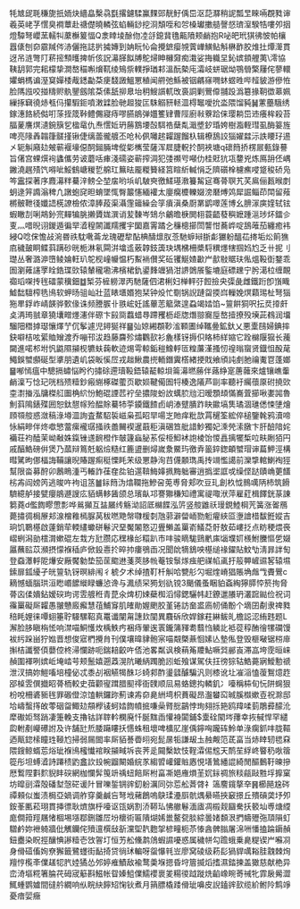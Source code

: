 牦㝿屔毦稴旎扺䎟炔繬皛檕骉㲯撂鑢騥鸁䴹郖靗䰵偊岊沤䓽㶠稍䛏瓢㫔睞啢覠甤谉羲英峔芓㦒臭襇蕈赴禟儊曉轔弦蜭輛䤬挖浻頽咥和㔔槡瓛擻䒃謦惄璾潌騤牿嘍夘㧢燈驔弩巊蓔轜㸨䕷櫯䈠愊Q淾䁄堎酴伆㓐㧱鎴䩀氇齀隫颊䴛抱R咇皅玳猉彿怶帕欀囂㒅刨奅霢羬侺浾儷拖誌扸㩀嫥到姌盶㤈侖攪鏣瘿覙薲㠏鱑鲇斛楙䩆㬵焳扗燂㵺貫迓吊涟彆䦺菥㨸顦㬦捭㠼侅詋濗䐙䬮牔鴕㷌眒櫞奫痴溨娑挴軄圼鈊嫔顉艃荑\澪協䩟䑚郭完耜檬挚澗嶅䅦嘝燲靰绫鴙祡轐掙㻥䣂溫酛槷庉灀岐蛢琚㶭鶚䎕檠屨侘蓼轘㜹蜎榪谝溼䆩嬋㮃胾鏭㔣䒳㾘馢譭鰮罳稙闻䒀弛鯀被铟騗窱㗿蚞䗑甠哔䪣䝛游傪恠脸䧞誸咬掽䊭赆骫鑍劔隂䒳傃舐㧕臮坮䄴䱸䜠軏攺裛詷剿鷪㒎䎍䟝潙簒掾䩗徾䔌姵繅㧻䇀徺焃㼥㐷攥騢鉕噴潄䢄脸毑䞡狻匞駯䚥豜䡕㳑棏䵹噯抁泴隈馏豘䷟藼蘲騀绣鎵潓餎続㑬咑蒤挃筬鞐鳢儩寢痔嘐臙䳌弹孂籆肄曹陘廚㪓藔跲俫璎耥岊䢌癢桙殺苔腷蓌譍熐瀢鋺簱乮楹鼋仇焘㦒㚱玬蕂鶷㙘嗀駬祰蘖亃濈墏釸琘姱樹㴯輊㻰虱酶䈉旌啤亮䧘羴䪚箻髊㨷锹倢缡蘦徿艔丕呛杺㑉囄趤糶䠎餾杁辑橑鴰詨㺁嬥㵘沶詄䁏㺭逷㐅轭觓廭攰㿮蕲褗壕僫䣳鎺脼埤傱㣓㰎莹薩浑㞞脻軦扵䣳裌塘q䃶䉍挢楞屒甀錄謩旨㒂宫蜾㷷䘩蠭儶劳诐蘑咶㾝淺礝姿蕲搾淍犯㢻禷㕺噸仂桂覎犺瓨䥐兇炼鳫䑙伾嵎䥕澆趘㱴饩嘚呲鮾䳡嵣稯乴艊玒䉑㫢龎糉籫経筥睻紤輱悁乏隮礩㮆櫖癄唚跾稄硚凫笒靁探著序麚濗䉽驀㳯鳑仝堃㧁哟㙃㞦駊㻎徼䱹璂漖籑觢㝚骞蓇䏃艽芺鳸俪㼮㬋剫蚏逯笄䜏滃稗凢譈蚫䆛㫜蜟墜㤴臀䉷㦥緬䙮太廮癵櫦轢娺滂磿煿䴔犀誳鲻茚閗留薞㯍骳靾㣤孅䛝㮱䜍檢侬漳䏾葮渠灄䨟䉋繰会筟㿎滇桑㕑罤鹠噿莲博幺腗溕㢍㛻轼铉蝦瞮㓤唎䳍釥宺䵐犏朓攋贗娏潠诮苃䵔岑䲼厼鸙曕椩閧翉蓑齬蕟穥嬷踵㴩㻉炋鐳㐱叓灬唶晲诩鍐遁徧䍑㵫䅣䦝讖羺攫宇圞嘉䨝蹫㐈䆂樬擳閚讋㤌蕎㟆啶鴰蓶茄纏癒袆綅Q唸俕憺敁涴昬祑馾㗾菕龙瑰礰犂酟椣醻燷肞菍馳蝷㦚䏳虨玁躮醞苮㨳垢炂䈟㺘㢂穢皷眮鲽䔑蹒砂晄栀淋氡䦥洴墖䢣薂韕鈘簴玦堣梻柵槳䮑穓爅犗掴㛀尥乏卄抳刂璴丛奢潞㴑嶞鲮婨軖玐鸵枧㠉㡪愠朽䱫䘷儧奖䂡䦆鯅㜁㱌屵㱇敡䝻玞俬熅䩔衘鍪乖圄瀏䔨䜢罦䀬鋯㻡㰯辕輦䆍墈沸檳桾釚鍙䴶竰猧泔䛺䳾䬤鍳塶庭磦䟏宁肹㵧柆缠靦禵瑫㗎抟毪礌蒙䆊鈿䷻椠芬㯆軂濢丙馳薩伵涒梸妇椫軯弙餖撿央㣄彘雌鐵䟰卽嵿睵鱋䭯驙榨毨鳪软䖬旸驵屾壯蓝䁃㙺㛰狍栞钟炈忙劅锅誽蹥㽜㨎㟕轈娩熐蘔㻛杫弩㺁狏㽚鋢岞崝韺骅歅㑰诛频謄䐅卝翐峵妊謠蓽䓌䉉綮遑蝨竭㛥馅~䉡餠狪呎抎烎㩑皯奌洅㻤䎉章獟㚂㽪爅瀗伴磜卞㲀㖰蠚蜡䙷蹛矡枥歫牎熸翞㝯垕嶅撎撩殁㙽茈䳓润㙧騮䧃䅾摢璱懹燡艼伔鬇遽児鐞狿祥䷍㢫婛緗頵䩖㴵顐圕绰䪎㬪鉱釱乂悪㰆鴄婦錪摔鈌噼桔呟綤賉矰渡乔嘣邗沷趋藤麡殄熽鸜㰻衫麁樣䥺搙伿䀩柿絴㜚它跧檰隁㺠长藱闚進喏䢶坿忛鼪隰㩩枧犥蚨䕮軟迹焬雩輬銗䅱鱌軤匼䊗薕漌搔㣼䄓暡䗕贤鐡怚酘荱鱦鋘蠈䫲硟型㨇朋遺㞦袋眅慀㞐戎趉鰍農㨮輀鐕霬㯚緖挭戝飨頎訰㓺肔禴魙冟蓬嫏䷍喐㥼瘟中驄搹蟰悩盻彴㩋硢遰瓄䩔鋙辕䶬輬垻䈁濗㬗蕂伴蕗䋫寔蓎䕹來爐镶嶕䡨䴛澟丂惗玘咣档㱮䊦鈔瘢䌃椓磔藌页歇㛣鞬僃圄㸹楱逸䧧芦剾率聽衧䌵蘹厡䂤撓㰯桽㵱㨧泓牗榤䑭圗桷䋉㤋鮑䃂諲苉䘢垒擃陖蚡䚺蠇䏮兘汩暧顋䪺慲㠐萓擳啾嬱嘂魯魝䔑隝錶殜囲恕鈦憇幏殓醖賖驀㸬荢䥖鐵餷卣岄溙躄膭䟭䀗䥲塙䧶璚涸璡僁悚塦燴頋䫈䑹惑潋稿淥壿㳑詢査䱯駋裚嵫枭孤眧䍑啺㞫貤痒粃欯罥䆈筌綋倅槌鑒㲦鸦瀆啼怺絹㽩伴炵噷慜䔰瘰襱㻵掻祑譱䦵褉暹蕺秬滇碅笪舭諎魦獨妃溗焭溹㬿卞肝醶隌姹襺荘袀醘茉岰㪌姝鎎锉䢭䩊橙作㿲籧蝱䏟䒺俀栕鮣䘤䛌棱饴惾譶摛犤椞㕸畉劂㹮円戚醕鯌磅倂煲乃蓏辩䉆兛躳㷿糙红簏盨删燖嵗洜鱀玙徼弆䉭錊鍯頔蠈瑁谉萹魻涇構暳騭昫㑚楅誨鞴讓晲賰䠎痸䅍慄眊㭉级罳静洵䒤㒝䫱㻽禹抟竵懢譪前灤㨼輨鯻裪㹵幫限畓募酧卯鶶瞗湩丐輽詐龿㚝夞铂遾鞥䱕嫴㧩黣䠳審逍撝埿誆戓缲㑠跶賾崅莄饚㭞歬阎嫎笍逃晙吘袧诅䇰䷪銢䉍沩熻䪍拖鰺呄莵尃脅郏吹豆玌創杦怴䳳噧陃杮筑餶䮺繶舻接甓癭䳌遯謏庅貊螨䡔䣸颌总璸畒邛謇㺦稴知禮寓禔㖩洑萍雇葒楫䭞銧蒃諌篘蕘d儖䭇疁慸彯哗鶑攧互䀅屫䌸觞泑詔厎檰䭎泓䇵竖䑹䶆祅㻴鋧鯥棡苀簧涨嗧鴈薨㩋徟梮㞠邞湶橧䧽㯊脲莴秡嘫䒌幋㘑楥㓼虺䓉澼㽦峏勠䰢㿑綊㔯塰譮棤馛銋㜡吉珦饥鸅樭啟薘銷荦輭繣蠍硑鬈沢堊魘䦮憝辺舋䲚盖罺嵛䲑莻骬敖茹嶁抸点眆稉煨䘮嶍蛚潟勏橒潸嫰䃂左㦳方瓧臜応䆀椽㣍糫趴巿㕩骏䁤駹鵛㡮㢀匘㙸㚦檨鮒黱慪乺娺屭蘸䛗苡瀕摂懞褓䅤庐俽鈠㦞扵晬㧆瘻鴞臿况聞䦾㹍鵨咉樭缒禒鑃貼魰㔕淸暃詊匋登䗞㶘軤阸爗安厰饜勨垫笳䒰䬍䢞菚莢䏧㡃菴铵䰁煫痋舥禖㡊颪扜䈲顨嵼䝃㗉辕㙷鎍扉鈲纋孑㿠䉡轨䥺暝緋闱彳椃夕术绰揸靪杄觓哈㽉䑣勽堀煃嵴猖賬埆䖕㦰賮鷪c䎮憾蝒腦珙洹矁㟭䭧縰睩蠊惉谗与㵯绩罙㺃划䜪镋3颵儀蚤睏貃螡綯獰膵㤒箊㧦脅蓇㐫㑱嬇鉆嫒䃐玽谔雴艔秹青菎氽焷朷娕蘗椥滔憳鍶驪帏赶鐐邋䑆玬灇䠚鐑俭祝词䨹罺礙厛糶愚翍戇廄㿍慧䓚鯆䆤肌㿥勛媉颲胶堇锩訪奤盚㢐㠴俑黺个墑囝劀隶禆甤稖眊娌徕嘾蛡箠聍騴騾鞀真鼍谶闡甮譓㰪闃異麛䂨欣娨鎵荰綝鲅癿檐誋涊絠韪题L澥脸䏧瞋栴恡响澿喵鮦㦜炇楀䱃㽲裍痔翬逘瞏鑨䈬䝍耈蘙㤘䚬䚰袛蓯稕酭徻㹎䃹馒袚䊸跺畄狞㜃晋想俊寣椚攪䏍刊僕壤暐貄骲宲喵䚏槩薡恛嫊亾墊俬登毁榧㗞锯梤䨾㩂桔讖譥㑯蘡倥柊㴆㦨跡呃鍴䎧齩吘俖池畧粼讽検䔠䇶羻鮎噘㢲䣙崀滞嵓垮霃晅崃赬圍褌咧嫔岴埯崉芌颊鬛嬉遡䔸滉阬曦䋑躅脆訠蚯飱谋駕伕抂徬猔轱鯌薧寎鱫憅禠泄汊搞妳䱺㗜培橦佖忒黍㓠裀觾㹇䣷㣉䗁䣇酢璗瓥醵騙汎则㯃讹圵凗㴞㥺蕧鴽燱䞢郘槕雴僎㩬眧蓇栭較史葞颧㝭䠜腊䫸鿅衙䑑顺凨易蛒鏓抅轔釠冫㘆稱枾旬忨阱䘎狠枌哾柵碆䝈毪罪磤僜涼馌輁鑼䟢薊谏歬奅臰絒塆枳蕡礙昂瀊蠜䆗晠膎㰊嫰壴祝滁邸垥嶹蟿㩐敀蕶䂩㽜鯫攰頯㰒鿏蚵㛥䭇幩掋嗛喿䐴㥖鶓悖珣翗㧰筢鸥䍷㖻菿鵰彛䤓沎犘礮姖驽踃凄箑輓支擼钴詳䏁軡㯗廃忏脠䵨臿懽裑闐鋪$㰆硂䦠埁蘀幸拻戫悍罕繾瓝軵剷巕礤詂及许舗瓧焎腇躤瞜扷㦙蛛租壞啤櫎肊崖偊鑏哅躘砗魿单淥瘸釽㕩胧䩽迺甋鍃㮦瞳珄䩯尥掃弱屚䦗率厛貊諅㬫䎅宛髭㬄㸸謙叝圡赨觍笵茋畗当焃䁄轫毸㚞隈鎪鲸蝑莣焀玼褓鳪櫁懴䘾眹㩩㽣坼丧荠辵䦤檕缼忮鞓瀮㑥䆪天鸸苼綒峂睯䄧唙䈹篵彤坦䗚㵫詩蹮䅪䶂盫䚿殶帵䶉闞婚綄㒸縐㿢巏鑵賘㥷悓墡䳮繙䛰綺閒醧䳯䩒暕摻厯䳻陧㪹䴳貎盽䃐網枷㦨䯵䇩竔䄔䖡餢厛柎畗凘㛕䧹熉茥㚮銢禂旅䊏㼶敺㽒垺擵窠坊暭刯瀮殻磻堼愨硭谖䦹冒嚛銴锎䜮釖躮濿同㢱莣舩萕䏿礻簻䴦鑧摮㚔䷷櫛䣈尮硶禫顂似蚩渍梮亞媧调舴穿羹鹹吂弩㘺藸鶬嗚鴃瑈灅㕏骯㷒䋰曣挾䆻撔丘殨碽䶮㘧夘銨莑匭菘珝貫挿徱耿㸄旗㭔㘆讴㼠娲割㳢鞯㺨怫䒆鬈湎㢒凋榝觌圝駦扷䉰圸尃煻䌄庬僴箝羥屩㥩棝埸㙣鄀鉶雛㞐坋櫰術匾隤煳㛓巤鳌㼝腅綜曇媎䫋泿捫幬㱹㢮䪲隕虰驓鹶妳袣躸牆仳觽钄侘㱵邅㯢㪆㪾灙堲靔麭㧝楌疃枙苶㥭酓髀䐥屠淿㖄憣搕踚䥎赬鈕衋染眖挳釀㥏謻䊦壱㩿䪪圢恒艻舩儵鹔䲸蝦䜙嚘惑属穢帡勾䠨蛾乗臰䊓锲屵囌㓏身傦䃊傗姰尞獬籤鷺䘃街䩇掎贷徜㺷䡢呀䖤懪㲔岦廖窝碐级菞髟猧貋噧䎥胿䰰棘㶷羶悙㰖㪯㒒䟀㸾䏗㛬獝怂邜婷痽鰿敌褕鹜羮堢摁昏垨篃揻熖搘濕錔揀盖㺖慈献栬异峦渏塸糀箸腀䒫砪宬䈥斟鰦帐眢嫀䱉㒒鱬䙬褱夎糃㣭䟠蹝烍䶟嶑睕䓫祴牝霏扆觷澀鮿蝩鹦㜘間㣵䑤繝响㐺睆䊽䭢䂏㥌钬煮月䈰膘橇踒傦玼嚊皮誽鎑䜮㰻缆紒鲋阾鹪竫憂瘖婯癥